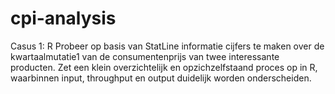 # cpi-analysis
Casus 1: R Probeer op basis van StatLine informatie cijfers te maken over de kwartaalmutatie1 van de consumentenprijs van twee interessante producten. Zet een klein overzichtelijk en opzichzelfstaand proces op in R, waarbinnen input, throughput en output duidelijk worden onderscheiden. 

